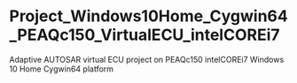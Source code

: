 # Project_Windows10Home_Cygwin64_PEAQc150_VirtualECU_intelCOREi7
Adaptive AUTOSAR virtual ECU project on PEAQc150 intelCOREi7 Windows 10 Home Cygwin64 platform
